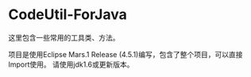 # CodeUtil-ForJava
这里包含一些常用的工具类、方法。

项目是使用Eclipse Mars.1 Release (4.5.1)编写，包含了整个项目，可以直接Import使用。
请使用jdk1.6或更新版本。
